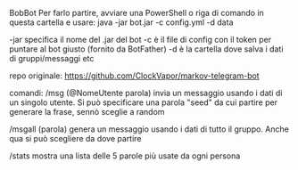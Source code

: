 BobBot
Per farlo partire, avviare una PowerShell o riga di comando in questa cartella e usare:
java -jar bot.jar -c config.yml -d data

-jar specifica il nome del .jar del bot
-c è il file di config con il token per puntare al bot giusto (fornito da BotFather)
-d è la cartella dove salva i dati di gruppi/messaggi etc

repo originale: https://github.com/ClockVapor/markov-telegram-bot

comandi:
/msg (@NomeUtente parola)
invia un messaggio usando i dati di un singolo utente. Si può specificare una parola "seed" da cui partire per generare la frase, sennò
sceglie a random

/msgall (parola)
genera un messaggio usando i dati di tutto il gruppo. Anche qua si può scegliere da dove partire

/stats
mostra una lista delle 5 parole più usate da ogni persona